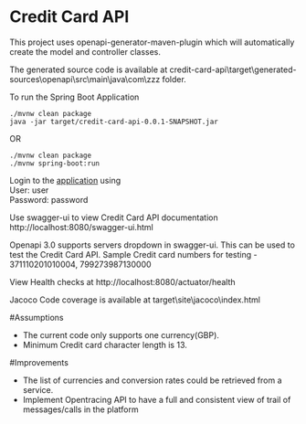 # Credit Card API

This project uses openapi-generator-maven-plugin which will automatically create the model and controller classes.

The generated source code is available at credit-card-api\target\generated-sources\openapi\src\main\java\com\zzz folder.

To run the Spring Boot Application
```
./mvnw clean package
java -jar target/credit-card-api-0.0.1-SNAPSHOT.jar
```
OR
```
./mvnw clean package
./mvnw spring-boot:run
```
Login to the [application](http://localhost:8080) using 
</br>User: user
</br>Password: password

Use swagger-ui to view Credit Card API documentation
http://localhost:8080/swagger-ui.html

Openapi 3.0 supports servers dropdown in swagger-ui. This can be used to test the Credit Card API.
Sample Credit card numbers for testing - 371110201010004, 799273987130000

View Health checks at
http://localhost:8080/actuator/health

Jacoco Code coverage is available at target\site\jacoco\index.html

#Assumptions
* The current code only supports one currency(GBP).
* Minimum Credit card character length is 13.

#Improvements
* The list of currencies and conversion rates could be retrieved from a service.
* Implement Opentracing API to have a full and consistent view of trail of messages/calls in the platform